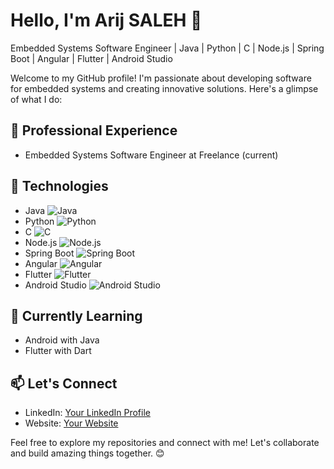 # Hello, I'm Arij SALEH 👋
Embedded Systems Software Engineer | Java | Python | C | Node.js | Spring Boot | Angular | Flutter | Android Studio

Welcome to my GitHub profile! I'm passionate about developing software for embedded systems and creating innovative solutions. Here's a glimpse of what I do:

## 💼 Professional Experience
- Embedded Systems Software Engineer at Freelance (current)

## 🚀 Technologies
- Java ![Java](https://img.shields.io/badge/-Java-007396?style=flat-square&logo=java&logoColor=white)
- Python ![Python](https://img.shields.io/badge/-Python-3776AB?style=flat-square&logo=python&logoColor=white)
- C ![C](https://img.shields.io/badge/-C-00599C?style=flat-square&logo=c&logoColor=white)
- Node.js ![Node.js](https://img.shields.io/badge/-Node.js-339933?style=flat-square&logo=node.js&logoColor=white)
- Spring Boot ![Spring Boot](https://img.shields.io/badge/-Spring%20Boot-6DB33F?style=flat-square&logo=spring&logoColor=white)
- Angular ![Angular](https://img.shields.io/badge/-Angular-DD0031?style=flat-square&logo=angular&logoColor=white)
- Flutter ![Flutter](https://img.shields.io/badge/-Flutter-02569B?style=flat-square&logo=flutter&logoColor=white)
- Android Studio ![Android Studio](https://img.shields.io/badge/-Android%20Studio-3DDC84?style=flat-square&logo=android-studio&logoColor=white)

## 🌱 Currently Learning
- Android with Java
- Flutter with Dart

## 📫 Let's Connect
- LinkedIn: [Your LinkedIn Profile](https://www.linkedin.com/in/arij-saleh-sa)
- Website: [Your Website](https://arijsaaleh.github.io)

Feel free to explore my repositories and connect with me! Let's collaborate and build amazing things together. 😊

